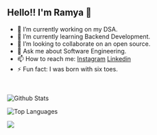 ## Hello!! I'm Ramya 👋

- 🔭 I’m currently working on my DSA.
- 🌱 I’m currently learning Backend Development.
- 👯 I’m looking to collaborate on an open source.
- 💬 Ask me about Software Engineering.
- 📫 How to reach me: [Instagram](https://www.instagram.com/ramyavallandas/) [Linkedin](https://www.linkedin.com/in/ramyavallandas/)
- ⚡ Fun fact: I was born with six toes.

<br />


![Github Stats](https://github-readme-stats.vercel.app/api?username=ramyavallandas&count_private=true&show_icons=true&theme=radical)

![Top Languages](https://github-readme-stats.vercel.app/api/top-langs/?username=ramyavallandas&show_icons=true&theme=radical)


![](https://komarev.com/ghpvc/?username=ramyavallandas)


